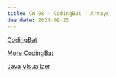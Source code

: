 ```yaml
---
title: CW 08 - CodingBat - Arrays
due_date: 2024-09-25
---
```


[CodingBat](https://codingbat.com/home/jnovillo@stuy.edu/apcsa_arrays_v1)

[More CodingBat](https://codingbat.com/home/jnovillo@stuy.edu/apcsa_arrays_v2)

[Java Visualizer](https://cscircles.cemc.uwaterloo.ca/java_visualize/)

